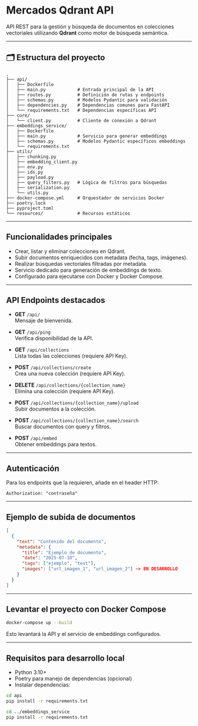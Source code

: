 
# Mercados Qdrant API

API REST para la gestión y búsqueda de documentos en colecciones vectoriales utilizando **Qdrant** como motor de búsqueda semántica.

---

## 🗂 Estructura del proyecto

```
.
├── api/
│   ├── Dockerfile
│   ├── main.py            # Entrada principal de la API
│   ├── routes.py          # Definición de rutas y endpoints
│   ├── schemas.py         # Modelos Pydantic para validación
│   ├── dependencies.py    # Dependencias comunes para FastAPI
│   └── requirements.txt   # Dependencias específicas API
├── core/
│   └── client.py          # Cliente de conexión a Qdrant
├── embeddings_service/
│   ├── Dockerfile
│   ├── main.py            # Servicio para generar embeddings
│   ├── schemas.py         # Modelos Pydantic específicos embeddings
│   └── requirements.txt
├── utils/
│   ├── chunking.py
│   ├── embedding_client.py
│   ├── env.py
│   ├── ids.py
│   ├── payload.py
│   ├── query_filters.py   # Lógica de filtros para búsquedas
│   ├── serialization.py
│   └── utils.py
├── docker-compose.yml     # Orquestador de servicios Docker
├── poetry.lock
├── pyproject.toml
└── resources/             # Recursos estáticos
```

---

## Funcionalidades principales

- Crear, listar y eliminar colecciones en Qdrant.
- Subir documentos enriquecidos con metadata (fecha, tags, imágenes).
- Realizar búsquedas vectoriales filtradas por metadata.
- Servicio dedicado para generación de embeddings de texto.
- Configurado para ejecutarse con Docker y Docker Compose.

---

## API Endpoints destacados

- **GET** `/api/`  
  Mensaje de bienvenida.

- **GET** `/api/ping`  
  Verifica disponibilidad de la API.

- **GET** `/api/collections`  
  Lista todas las colecciones (requiere API Key).

- **POST** `/api/collections/create`  
  Crea una nueva colección (requiere API Key).

- **DELETE** `/api/collections/{collection_name}`  
  Elimina una colección (requiere API Key).

- **POST** `/api/collections/{collection_name}/upload`  
  Subir documentos a la colección.

- **POST** `/api/collections/{collection_name}/search`  
  Buscar documentos con query y filtros.

- **POST** `/api/embed`  
  Obtener embeddings para textos.

---

## Autenticación

Para los endpoints que la requieren, añade en el header HTTP:

```
Authorization: "contraseña"
```

---

## Ejemplo de subida de documentos

```json
[
  {
    "text": "Contenido del documento",
    "metadata": {
      "title": "Ejemplo de documento",
      "date": "2025-07-10",
      "tags": ["ejemplo", "test"],
      "images": ["url_imagen_1", "url_imagen_2"] -> EN DESARROLLO
    }
  }
]
```

---

## Levantar el proyecto con Docker Compose

```bash
docker-compose up --build
```

Esto levantará la API y el servicio de embeddings configurados.

---

## Requisitos para desarrollo local

- Python 3.10+
- Poetry para manejo de dependencias (opcional)
- Instalar dependencias:

```bash
cd api
pip install -r requirements.txt

cd ../embeddings_service
pip install -r requirements.txt
```
